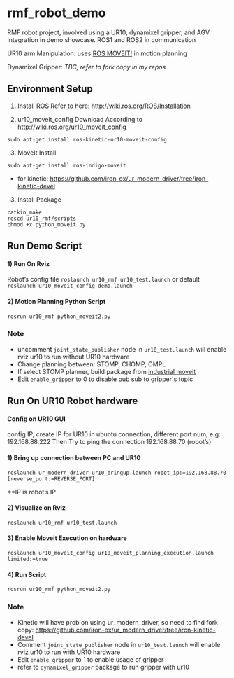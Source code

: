 # rmf_robot_demo
RMF robot project, involved using a UR10, dynamixel gripper, and AGV integration in demo showcase.
ROS1 and ROS2 in communication

UR10 arm Manipulation: uses [ROS MOVEIT!](https://moveit.ros.org) in motion planning

Dynamixel Gripper: *TBC, refer to fork copy in my repos*


## Environment Setup
1) Install ROS
   Refer to here: http://wiki.ros.org/ROS/Installation

2) ur10_moveit_config Download
According to http://wiki.ros.org/ur10_moveit_config
```
sudo apt-get install ros-kinetic-ur10-moveit-config
````

3) MoveIt Install 
```
sudo apt-get install ros-indigo-moveit
````
* for kinetic:
	https://github.com/iron-ox/ur_modern_driver/tree/iron-kinetic-devel

3) Install Package
```
catkin_make
roscd ur10_rmf/scripts
chmod +x python_moveit.py
````

## Run Demo Script

#### 1) Run On Rviz
Robot’s config file
`roslaunch ur10_rmf ur10_test.launch` or default `roslaunch ur10_moveit_config demo.launch`

#### 2) Motion Planning Python Script
```
rosrun ur10_rmf python_moveit2.py
````

### Note
- uncomment `joint_state_publisher` node in `ur10_test.launch` will enable rviz ur10 to run without UR10 hardware 
- Change planning between: STOMP, CHOMP, OMPL
- If select STOMP planner, build package from [industrial moveit](https://github.com/ros-industrial/industrial_moveit)
- Edit `enable_gripper` to 0 to disable pub sub to gripper's topic

## Run On UR10 Robot hardware
#### Config on UR10 GUI
config IP, create IP for UR10 in ubuntu connection, different port num, e.g: 192.168.88.222
Then Try to ping the connection 192.168.88.70 (robot’s)

#### 1) Bring up connection between PC and UR10
```
roslaunch ur_modern_driver ur10_bringup.launch robot_ip:=192.168.88.70 [reverse_port:=REVERSE_PORT]
````
**IP is robot’s IP

#### 2) Visualize on Rviz
```
roslaunch ur10_rmf ur10_test.launch
````

#### 3) Enable Moveit Execution on hardware
```
roslaunch ur10_moveit_config ur10_moveit_planning_execution.launch limited:=true
````

#### 4) Run Script
```
rosrun ur10_rmf python_moveit2.py
````
### Note
- Kinetic will have prob on using ur_modern_driver, so need to find fork copy:
	https://github.com/iron-ox/ur_modern_driver/tree/iron-kinetic-devel
- Comment `joint_state_publisher` node in `ur10_test.launch` will enable rviz ur10 to run with UR10 hardware 
- Edit `enable_gripper` to 1 to enable usage of gripper
- refer to `dynamixel_gripper` package to run gripper with ur10
